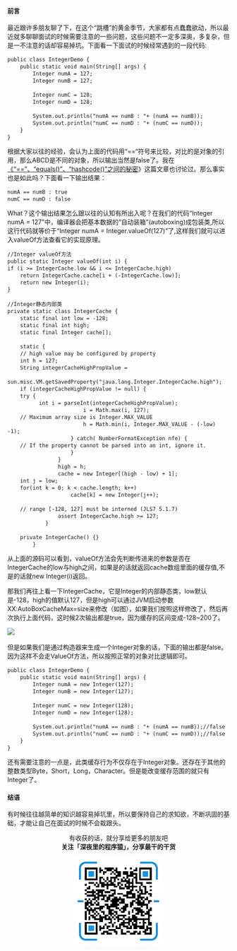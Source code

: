 #### 前言



最近跟许多朋友聊了下，在这个“跳槽”的黄金季节，大家都有点蠢蠢欲动，所以最近就多聊聊面试的时候需要注意的一些问题，这些问题不一定多深奥，多复杂，但是一不注意的话却容易掉坑。下面看一下面试的时候经常遇到的一段代码:


```
public class IntegerDemo {
    public static void main(String[] args) {
        Integer numA = 127;
        Integer numB = 127;

        Integer numC = 128;
        Integer numD = 128;

        System.out.println("numA == numB : "+ (numA == numB));
        System.out.println("numC == numD : "+ (numC == numD));
    }
}
```


根据大家以往的经验，会认为上面的代码用“==“符号来比较，对比的是对象的引用，那么ABCD是不同的对象，所以输出当然是false了。我在[《“==”、“equals()”、“hashcode()”之间的秘密](https://mp.weixin.qq.com/s/FCdJN3-1u4u1KK2a2_DvGw)》这篇文章也讨论过。那么事实也是如此吗？下面看一下输出结果：


```
numA == numB : true
numC == numD : false
```

What？这个输出结果怎么跟以往的认知有所出入呢？在我们的代码“Integer numA = 127”中，编译器会把基本数据的“自动装箱”(autoboxing)成包装类,所以这行代码就等价于“Integer numA = Integer.valueOf(127)”了,这样我们就可以进入valueOf方法查看它的实现原理。



```
//Integer valueOf方法    
public static Integer valueOf(int i) {
if (i >= IntegerCache.low && i <= IntegerCache.high)
    return IntegerCache.cache[i + (-IntegerCache.low)];
    return new Integer(i);
}

//Integer静态内部类
private static class IntegerCache {
    static final int low = -128;
    static final int high;
    static final Integer cache[];

    static {
    // high value may be configured by property
    int h = 127;
    String integerCacheHighPropValue =
        sun.misc.VM.getSavedProperty("java.lang.Integer.IntegerCache.high");
    if (integerCacheHighPropValue != null) {
    try {
          int i = parseInt(integerCacheHighPropValue);
                        i = Math.max(i, 127);
    // Maximum array size is Integer.MAX_VALUE
                        h = Math.min(i, Integer.MAX_VALUE - (-low) -1);
                    } catch( NumberFormatException nfe) {
    // If the property cannot be parsed into an int, ignore it.
                    }
                }
                high = h;
                cache = new Integer[(high - low) + 1];
    int j = low;
    for(int k = 0; k < cache.length; k++)
                    cache[k] = new Integer(j++);
    
    // range [-128, 127] must be interned (JLS7 5.1.7)
                assert IntegerCache.high >= 127;
            }
    
    private IntegerCache() {}
        }
```


从上面的源码可以看到，valueOf方法会先判断传进来的参数是否在IntegerCache的low与high之间，如果是的话就返回cache数组里面的缓存值,不是的话就new Integer(i)返回。



那我们再往上看一下IntegerCache，它是Integer的内部静态类，low默认是-128，high的值默认127，但是high可以通过JVM启动参数XX:AutoBoxCacheMax=size来修改（如图），如果我们按照这样修改了，然后再次执行上面代码，这时候2次输出都是true，因为缓存的区间变成-128~200了。



![](https://user-gold-cdn.xitu.io/2019/4/4/169e5f13f1e2bb24?w=462&h=162&f=png&s=45553)




但是如果我们是通过构造器来生成一个Integer对象的话，下面的输出都是false。因为这样不会走ValueOf方法，所以按照正常的对象对比逻辑即可。


```
public class IntegerDemo {
    public static void main(String[] args) {
        Integer numA = new Integer(127);
        Integer numB = new Integer(127);

        Integer numC = new Integer(128);
        Integer numD = new Integer(128);

        System.out.println("numA == numB : "+ (numA == numB));//false
        System.out.println("numC == numD : "+ (numC == numD));//false
    }
}
```

还有需要注意的一点是，此类缓存行为不仅存在于Integer对象。还存在于其他的整数类型Byte，Short，Long，Character。但是能改变缓存范围的就只有Integer了。



#### 结语



有时候往往越简单的知识越容易掉坑里，所以要保持自己的求知欲，不断巩固的基础，才能让自己在面试的时候不会栽跟头。


<p align="center">
有收获的话，就分享给更多的朋友吧<br/>
<b>关注「深夜里的程序猿」，分享最干的干货</b>
</p>
<p align="center">
<img src="/resource/qrcode.png" alt="Sample"  width="200" height="200">
</p>

